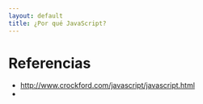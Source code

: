 ```yaml
---
layout: default
title: ¿Por qué JavaScript?
---
```




# Referencias

* http://www.crockford.com/javascript/javascript.html
*